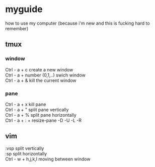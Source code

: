 # myguide
how to use my computer (because i'm new and this is fucking hard to remember)

## tmux  
  
### window  
Ctrl - a +  c              create a new window  
Ctrl - a + number (0,1,..) swich window  
Ctrl - a + &               kill the current window  
  
### pane  
Ctrl - a + x                kill pane  
Ctrl - a + "               split pane vertically  
Ctrl - a + %               split pane horizontally  
Ctrl - a + : + resize-pane -D -U -L -R  
  
  
## vim  
:vsp                       split vertically  
:sp                        split horizontally  
Ctrl - w + h,j,k,l         moving between window  

